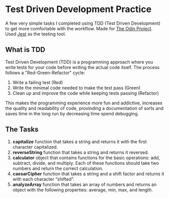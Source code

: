 # Test Driven Development Practice

A few very simple tasks I completed using TDD (Test Driven Development) to get more comfortable with the workflow. Made for [The Odin Project](https://www.theodinproject.com/lessons/node-path-javascript-testing-practice). Used [Jest](https://jestjs.io/) as the testing tool.

## What is TDD

Test Driven Development (TDD) is a programming approach where you write tests for your code before writing the actual code itself. The process follows a "Red-Green-Refactor" cycle:

1. Write a failing test (Red)
2. Write the minimal code needed to make the test pass (Green)
3. Clean up and improve the code while keeping tests passing (Refactor)

This makes the programming experience more fun and addictive, increases the quality and readability of code, provinding a documentation of sorts and saves time in the long run by decreasing time spend debugging.

## The Tasks

1. **capitalize** function that takes a string and returns it with the first character capitalized.
2. **reverseString** function that takes a string and returns it reversed.
3. **calculator** object that contains functions for the basic operations: add, subtract, divide, and multiply. Each of these functions should take two numbers and return the correct calculation.
4. **caesarCipher** function that takes a string and a shift factor and returns it with each character “shifted”.
5. **analyzeArray** function that takes an array of numbers and returns an object with the following properties: average, min, max, and length.